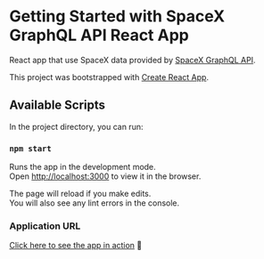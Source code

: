 # Getting Started with SpaceX GraphQL API React App

React app that use SpaceX data provided by [SpaceX GraphQL API](https://api.spacex.land/graphql).

This project was bootstrapped with [Create React App](https://github.com/facebook/create-react-app).

## Available Scripts

In the project directory, you can run:

### `npm start`

Runs the app in the development mode.\
Open [http://localhost:3000](http://localhost:3000) to view it in the browser.

The page will reload if you make edits.\
You will also see any lint errors in the console.

### Application URL

[Click here to see the app in action](https://react-spacex-graphql.web.app) 🙂
